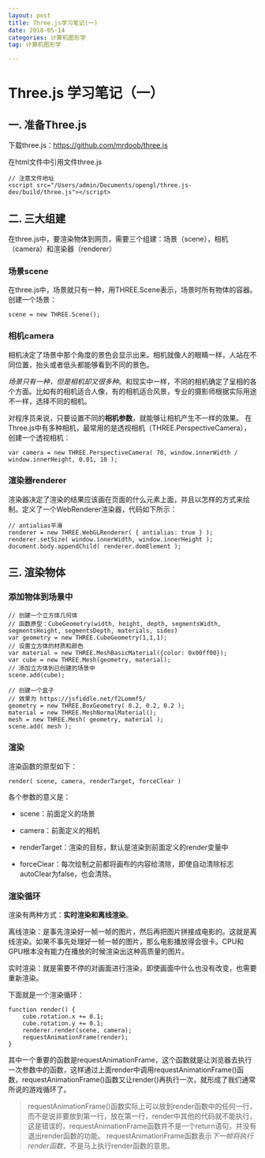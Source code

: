 ```yaml
---
layout: post
title: Three.js学习笔记(一)
date: 2018-05-14
categories: 计算机图形学
tag: 计算机图形学

---
```


# Three.js 学习笔记（一）
## 一. 准备Three.js
下载three.js：https://github.com/mrdoob/three.js

在html文件中引用文件three.js

```
// 注意文件地址
<script src="/Users/admin/Documents/opengl/three.js-dev/build/three.js"></script>
```
## 二. 三大组建
在three.js中，要渲染物体到网页，需要三个组建：场景（scene），相机（camera）和渲染器（renderer）
### 场景scene
在three.js中，场景就只有一种，用THREE.Scene表示，场景时所有物体的容器。
创建一个场景：

```
scene = new THREE.Scene();
```
### 相机camera
相机决定了场景中那个角度的景色会显示出来。相机就像人的眼睛一样，人站在不同位置，抬头或者低头都能够看到不同的景色。

*场景只有一种，但是相机却又很多种*。和现实中一样，不同的相机确定了呈相的各个方面。比如有的相机适合人像，有的相机适合风景，专业的摄影师根据实际用途不一样，选择不同的相机。

对程序员来说，只要设置不同的**相机参数**，就能够让相机产生不一样的效果。
在Three.js中有多种相机，最常用的是透视相机（THREE.PerspectiveCamera），创建一个透视相机：

```
var camera = new THREE.PerspectiveCamera( 70, window.innerWidth / window.innerHeight, 0.01, 10 );
```
### 渲染器renderer
渲染器决定了渲染的结果应该画在页面的什么元素上面，并且以怎样的方式来绘制。定义了一个WebRenderer渲染器，代码如下所示：

```
// antialias平滑
renderer = new THREE.WebGLRenderer( { antialias: true } );
renderer.setSize( window.innerWidth, window.innerHeight );
document.body.appendChild( renderer.domElement );
```
## 三. 渲染物体
### 添加物体到场景中
```
// 创建一个立方体几何体
// 函数原型：CubeGeometry(width, height, depth, segmentsWidth, segmentsHeight, segmentsDepth, materials, sides)
var geometry = new THREE.CubeGeometry(1,1,1); 
// 设置立方体的材质和颜色
var material = new THREE.MeshBasicMaterial({color: 0x00ff00});
var cube = new THREE.Mesh(geometry, material); 
// 添加立方体到已创建的场景中
scene.add(cube);

// 创建一个盒子
// 效果为 https://jsfiddle.net/f2Lommf5/
geometry = new THREE.BoxGeometry( 0.2, 0.2, 0.2 );
material = new THREE.MeshNormalMaterial();
mesh = new THREE.Mesh( geometry, material );
scene.add( mesh );
```
### 渲染
渲染函数的原型如下：

```
render( scene, camera, renderTarget, forceClear )
```

各个参数的意义是：

* scene：前面定义的场景

* camera：前面定义的相机

* renderTarget：渲染的目标，默认是渲染到前面定义的render变量中

* forceClear：每次绘制之前都将画布的内容给清除，即使自动清除标志autoClear为false，也会清除。

### 渲染循环
渲染有两种方式：**实时渲染和离线渲染**。

离线渲染：是事先渲染好一帧一帧的图片，然后再把图片拼接成电影的。这就是离线渲染。如果不事先处理好一帧一帧的图片，那么电影播放得会很卡。CPU和GPU根本没有能力在播放的时候渲染出这种高质量的图片。

实时渲染：就是需要不停的对画面进行渲染，即使画面中什么也没有改变，也需要重新渲染。

下面就是一个渲染循环：

```
function render() {
	cube.rotation.x += 0.1;
	cube.rotation.y += 0.1;
	renderer.render(scene, camera);
	requestAnimationFrame(render);
}
```
其中一个重要的函数是requestAnimationFrame，这个函数就是让浏览器去执行一次参数中的函数，这样通过上面render中调用requestAnimationFrame()函数，requestAnimationFrame()函数又让render()再执行一次，就形成了我们通常所说的游戏循环了。
> requestAnimationFrame()函数实际上可以放到render函数中的任何一行，而不是说非要放到第一行，放在第一行，render中其他的代码就不能执行，这是错误的，requestAnimationFrame函数并不是一个return语句，并没有退出render函数的功能。 requestAnimationFrame函数表示*下一帧将执行render函数*，不是马上执行render函数的意思。


